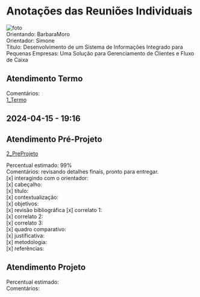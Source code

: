 # Anotações das Reuniões Individuais  

![foto](foto.png "foto")  
Orientando: BarbaraMoro  
Orientador: Simone  
Título: Desenvolvimento de um Sistema de Informações Integrado para Pequenas Empresas: Uma Solução para Gerenciamento de Clientes e Fluxo de Caixa  

## Atendimento Termo  

Comentários:  
[1_Termo](1_Termo.pdf "1_Termo")  

## 2024-04-15 - 19:16

## Atendimento Pré-Projeto  

[2_PreProjeto](2_PreProjeto.docx "2_PreProjeto")  

Percentual estimado: 99%  
Comentários: revisando detalhes finais, pronto para entregar.  
[x] interagindo com o orientador:  
[x] cabeçalho:  
[x] título:  
[x] contextualização:  
[x] objetivos:  
[x] revisão bibliográfica
[x] correlato 1:  
[x] correlato 2:  
[x] correlato 3:  
[x] quadro comparativo:  
[x] justificativa:  
[x] metodologia:  
[x] referências:  

## Atendimento Projeto  

Percentual estimado:  
Comentários:  
